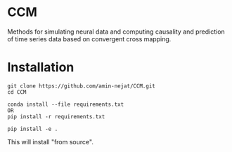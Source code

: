 # CCM
Methods for simulating neural data and computing causality and prediction of time series data based on convergent cross mapping.

# Installation
```
git clone https://github.com/amin-nejat/CCM.git
cd CCM

conda install --file requirements.txt 
OR 
pip install -r requirements.txt

pip install -e .
```
This will install "from source".

